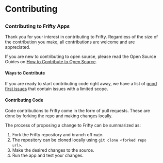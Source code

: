 # Contributing

##

### Contributing to Frifty Apps

Thank you for your interest in contributing to Frifty. Regardless of the size of the contribution you make, all contributions are welcome and are appreciated.

If you are new to contributing to open source, please read the Open Source Guides on [How to Contribute to Open Source](https://opensource.guide/how-to-contribute/).

#### Ways to Contribute

If you are ready to start contributing code right away, we have a list of [good first issues](https://github.com/frifty-search/search-apps/issues/labels/good%20first%20issue) that contain issues with a limited scope.

#### Contributing Code

Code contributions to Frifty come in the form of pull requests. These are done by forking the repo and making changes locally.

The process of proposing a change to Frifty can be summarized as:

1. Fork the Frifty repository and branch off `main`.
2. The repository can be cloned locally using `git clone <forked repo url>`.
3. Make the desired changes to the source.
4. Run the app and test your changes.
